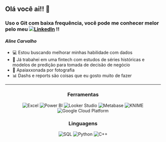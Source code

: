 ## Olá você ai!! 👋

### Uso o Git com baixa frequência, você pode me conhecer melor pelo meu <a href="https://www.linkedin.com/in/alineacs/" target="_blank"><img src="https://img.shields.io/badge/-LinkedIn-blue?style=flat-square&logo=Linkedin&logoColor=white" alt="LinkedIn"></a> !!

#### _Aline Carvalho_
- 💻 Estou buscando melhorar minhas habilidade com dados
- 💸 Já trabahei em uma fintech com estudos de séries históricas e modelos de predição para tomada de decisão de negócio
- 📸 Apaiaxxonada por fotografia
- 📊 Dashs e reports são coisas que eu gosto muito de fazer 

<hr>
 <div align="center">
   <h3>Ferramentas</h3>
    <img src="https://img.shields.io/badge/-Excel-green?style=flat-square&logo=Microsoft%20Excel&logoColor=white" alt="Excel">  
    <img src="https://img.shields.io/badge/-Power%20BI-yellow?style=flat-square&logo=Power%20BI&logoColor=white" alt="Power BI">
    <img src="https://img.shields.io/badge/-Looker%20Studio-orange?style=flat-square&logo=Looker&logoColor=white" alt="Looker Studio">
    <img src="https://img.shields.io/badge/-Metabase-lightgrey?style=flat-square&logo=Metabase&logoColor=white" alt="Metabase">
    <img src="https://img.shields.io/badge/-KNIME-orange?style=flat-square&logo=KNIME&logoColor=white" alt="KNIME">
    <img src="https://img.shields.io/badge/-Google%20Cloud%20Platform-blue?style=flat-square&logo=Google%20Cloud&logoColor=white" alt="Google Cloud Platform">

   
  <h3>Linguagens</h3>
    <img src="https://img.shields.io/badge/-SQL-lightgrey?style=flat-square&logo=SQL&logoColor=white" alt="SQL">
    <img src="https://img.shields.io/badge/-Python-blue?style=flat-square&logo=Python&logoColor=white" alt="Python">
    <img src="https://img.shields.io/badge/-C++-blue?style=flat-square&logo=C%2B%2B&logoColor=white" alt="C++">

</div>
  <!--
**alineacs/alineacs** is a ✨ _special_ ✨ repository because its `README.md` (this file) appears on your GitHub profile.

Here are some ideas to get you started:

 <hr>


  <h3>Studying in this moment:</h3>
  
  [![My Skills](https://skillicons.dev/icons?i=aws,docker)](https://skillicons.dev)


<hr>

- 🔭 I’m currently working on ...
- 🌱 I’m currently learning ...
- 👯 I’m looking to collaborate on ...
- 🤔 I’m looking for help with ...
- 💬 Ask me about ...
- 📫 How to reach me: ...
- 😄 Pronouns: ...
- ⚡ Fun fact: ...
-->
